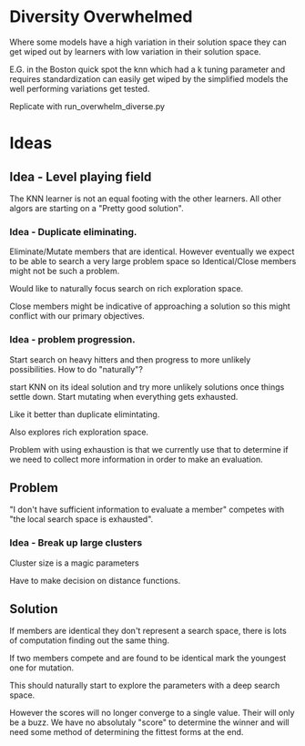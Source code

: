 # Diversity Overwhelmed

Where some models have a high variation in their solution space they can get wiped out by learners
with low variation in their solution space.

E.G. in the Boston quick spot the knn which had a k tuning parameter and requires standardization
can easily get wiped by the simplified models the well performing variations get tested.

Replicate with run_overwhelm_diverse.py

# Ideas

## Idea - Level playing field

The KNN learner is not an equal footing with the other learners. All other algors are starting on a "Pretty good solution".

### Idea - Duplicate eliminating. 

Eliminate/Mutate members that are identical. However eventually we expect to be able to search a very large
problem space so Identical/Close members might not be such a problem.

Would like to naturally focus search on rich exploration space.

Close members might be indicative of approaching a solution so this might conflict with our primary objectives.

### Idea - problem progression.

Start search on heavy hitters and then progress to more unlikely possibilities. How to do "naturally"?

start KNN on its ideal solution and try more unlikely solutions once things settle down. Start mutating when everything gets exhausted.

Like it better than duplicate elimintating.

Also explores rich exploration space.

Problem with using exhaustion is that we currently use that to determine if we need to collect more information in order to make an evaluation.

## Problem

"I don't have sufficient information to evaluate a member" competes with "the local search space is exhausted".

### Idea - Break up large clusters

Cluster size is a magic parameters

Have to make decision on distance functions.

## Solution

If members are identical they don't represent a search space, there is lots of computation finding out the same thing.

If two members compete and are found to be identical mark the youngest one for mutation.

This should naturally start to explore the parameters with a deep search space.

However the scores will no longer converge to a single value. Their will only be a buzz. We have no absolutaly "score" to determine the winner
and will need some method of determining the fittest forms at the end.

